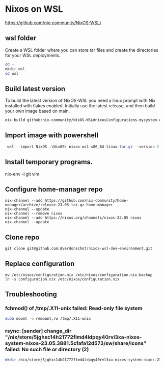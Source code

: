 # Nixos on WSL 

https://github.com/nix-community/NixOS-WSL/


## wsl folder
Create a WSL folder where you can store tar files and create the directories for your WSL deployments.

```powershell
cd ~
mkdir wsl
cd wsl
```

## Build latest version
To build the latest version of NixOS-WSL you need a linux prompt with Nix installed with flakes enabled.
Initially use the latest release, and then build your own image based on main.

```bash
nix build github:nix-community/NixOS-WSL#nixosConfigurations.mysystem.config.system.build.installer
```

## Import image with powershell

```powershell
 wsl --import NixOS .\NixOS\ nixos-wsl-x86_64-linux.tar.gz --version 2
```

## Install temporary programs.
nix-env -i git vim

## Configure home-manager repo

```
nix-channel --add https://github.com/nix-community/home-manager/archive/release-23.05.tar.gz home-manager
nix-channel --update
nix-channel --remove nixos
nix-channel --add https://nixos.org/channels/nixos-23.05 nixos
nix-channel --update
```

## Clone repo

```
git clone git@github.com:dverdonschot/nixos-wsl-dev-environment.git
```

## Replace configuration

```
mv /etc/nixos/configuration.nix /etc/nixos/configuration.nix-backup
ln -s configuration.nix /etc/nixos/configuration.nix 
```

## Troubleshooting

### fchmod() of /tmp/.X11-unix failed: Read-only file system

```bash
sudo mount -o remount,rw /tmp/.X11-unix
```

### rsync: [sender] change_dir "/nix/store/5jghxc14h21772flmd4ldpqy40rvl3xa-nixos-system-nixos-23.05.3881.5cfafa12d573/sw/share/icons" failed: No such file or directory (2)

```bash
mkdir /nix/store/5jghxc14h21772flmd4ldpqy40rvl3xa-nixos-system-nixos-23.05.3881.5cfafa12d573/sw/share/icons
```
